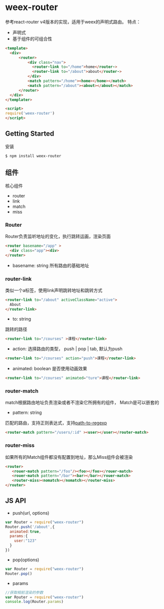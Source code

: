 # weex-router

参考react-router v4版本的实现，适用于weex的声明式路由。
特点：

* 声明式
* 基于组件的可组合性


```html
<template>
  <div>
      <router>
          <div class="nav">
            <router-link to="/home">home</router->
            <router-link to="/about">about</router->
          </div>
          <match pattern="/home"><home></home></match>
          <match pattern="/about"><about></about></match>
      </router>
  </div>
</templater>

<script>
require('weex-router')
</script>
```


## Getting Started

安装

```
$ npm install weex-router
```

## 组件

核心组件

* router
* link
* match
* miss


### Router

Router负责监听地址的变化，执行跳转运画，渲染页面

```html
<router basename="/app" >
  <div class="app"><div>
</router>
```

- basename: string 所有路由的基础地址


### router-link
类似一个a标签，使用link声明跳转地址和跳转方式

```html
<router-link to="/about" activeClassName="active">
  About
</router-link>
```


- to: string 

跳转的路径

```html
<router-link to="/courses" >课程</router-link>
```



- action: 选择路由的类型， push | pop | tab, 默认为push

```html
<router-link to="/courses" action="push">课程</router-link>
```

- animated: boolean 是否使用动画效果

```html
<router-link to="/courses" animated="ture">课程</router-link>
```


### router-match

match根据路由地址负责渲染或者不渲染它所拥有的组件， Match是可以嵌套的


- pattern: string

匹配的路由，支持正则表达式，支持[path-to-regexp](https://www.npmjs.com/package/path-to-regexp)

```html
<router-match pattern="/users/:id" ><user></user></router-match>
```


### router-miss

如果所有的Match组件都没有配置到地址，那么Miss组件会被渲染

```html
<router>
   <rouer-match pattern="/foo"/><foo></foo></rouer-match>
   <rouer-match pattern="/bar"><bar></bar></rouer-match>
   <router-miss><nomatch></nomatch></router-miss>
</router>
```



## JS API

 - push(url, options)

```javascript
var Router = require("weex-router")
Router.push('/about',{
  animated:true,
  params:{
    user:"123"
  }
})
```

- pop(options)

```javascript
var Router = require("weex-router")
Router.pop()
```




- params

```javascript
//获取相前渲染的参数
var Router = require("weex-router")
console.log(Router.params)

```


